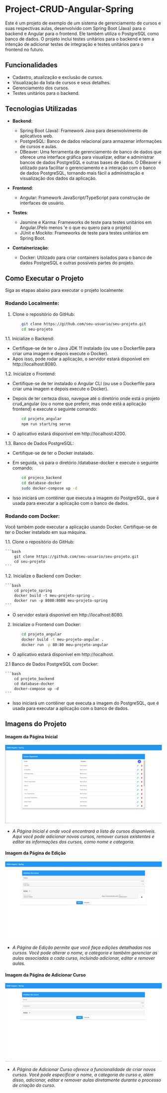 # Project-CRUD-Angular-Spring

Este é um projeto de exemplo de um sistema de gerenciamento de cursos e suas respectivas aulas, desenvolvido com Spring Boot (Java) para o backend e Angular para o frontend. Ele também utiliza o PostgreSQL como banco de dados. O projeto inclui testes unitários para o backend e tem a intenção de adicionar testes de integração e testes unitários para o frontend no futuro.

## Funcionalidades

- Cadastro, atualização e exclusão de cursos.
- Visualização da lista de cursos e seus detalhes.
- Gerenciamento dos cursos.
- Testes unitários para o backend.

## Tecnologias Utilizadas

- **Backend**:
  - Spring Boot (Java): Framework Java para desenvolvimento de aplicativos web.
  - PostgreSQL: Banco de dados relacional para armazenar informações de cursos e aulas.
  - DBeaver: Uma ferramenta de gerenciamento de banco de dados que oferece uma interface gráfica para visualizar, editar e administrar bancos de dados PostgreSQL e outras bases de dados. O DBeaver é utilizado para facilitar o gerenciamento e a interação com o banco de dados PostgreSQL, tornando mais fácil a administração e visualização dos dados da aplicação.

- **Frontend**:
  - Angular: Framework JavaScript/TypeScript para construção de interfaces de usuário.

- **Testes**:
  - Jasmine e Karma: Frameworks de teste para testes unitários em Angular.(Pelo menos 'e o que eu quero para o projeto)
  - JUnit e Mockito: Frameworks de teste para testes unitários em Spring Boot.

- **Containerização**:
  - Docker: Utilizado para criar containers isolados para o banco de dados PostgreSQL e outras possíveis partes do projeto.

## Como Executar o Projeto

Siga as etapas abaixo para executar o projeto localmente:


### Rodando Localmente:

1. Clone o repositório do GitHub:

	```bash
		git clone https://github.com/seu-usuario/seu-projeto.git
		cd seu-projeto
	```

1.1. Inicialize o Backend:
  - Certifique-se de ter o Java JDK 11 instalado (ou use o Dockerfile para criar uma imagem e depois execute o Docker).
  - Apos isso, pode rodar a aplicação, o servidor estará disponível em http://localhost:8080.

1.2. Inicialize o Frontend:
  - Certifique-se de ter instalado o Angular CLI (ou use o Dockerfile para criar uma imagem e depois execute o Docker).
  - Depois de ter certeza disso, navegue até o diretório onde está o projeto crud_angular (ou o nome que preferir, mas onde está a aplicação frontend) e execute o seguinte comando:
  
	```bash
		cd projeto_angular
		npm run start/ng serve
	```

  - O aplicativo estará disponível em http://localhost:4200.

1.3. Banco de Dados PostgreSQL:
  - Certifique-se de ter o Docker instalado.
  - Em seguida, vá para o diretório /database-docker e execute o seguinte comando:
  
	```bash
		cd projeco_backend
		cd database-docker
		sudo docker-compose up -d
	```
	
  - Isso iniciará um contêiner que executa a imagem do PostgreSQL, que é usada para executar a aplicação com o banco de dados.
  
### Rodando com Docker:
Você também pode executar a aplicação usando Docker. Certifique-se de ter o Docker instalado em sua máquina.

1.1. Clone o repositório do GitHub:

	```bash
		git clone https://github.com/seu-usuario/seu-projeto.git
		cd seu-projeto
	```
	
1.2. Inicialize o Backend com Docker:

	```bash
		cd projeto_spring
		docker build -t meu-projeto-spring .
		docker run -p 8080:8080 meu-projeto-spring
	```
	
- O servidor estará disponível em http://localhost:8080.

2. Inicialize o Frontend com Docker:

	```bash
		cd projeto_angular
		docker build -t meu-projeto-angular .
		docker run -p 80:80 meu-projeto-angular
	```
	
- O aplicativo estará disponível em http://localhost.

2.1 Banco de Dados PostgreSQL com Docker:

	```bash
		cd projeto_backend
		cd database-docker
		docker-compose up -d
	```
	
- Isso iniciará um contêiner que executa a imagem do PostgreSQL, que é usada para executar a aplicação com o banco de dados.

## Imagens do Projeto

<!-- <p align="center">
  <span>Imagem da Página Incial</span>
  <img src="./asserts/imgs/../../assets/imgs/home.jpeg" alt="Project Image, Imagem da Página Incial">
</p> -->
#### Imagem da Página Inicial
![Imagem da Página Inicial](./assets/imgs/home.jpeg)

- *A Página Inicial é onde você encontrará a lista de cursos disponíveis. Aqui você pode adicionar novos cursos, remover cursos existentes e editar as informações dos cursos, como nome e categoria.*

<!-- <p align="center">
  <span>Imagem da Página de Edição</span>
  <img src="./asserts/imgs/../../assets/imgs/edit.jpeg" alt="Project Image, Imagem da Página Incial">
</p> -->
#### Imagem da Página de Edição
![Imagem da Página de Edição](./assets/imgs/edit.jpeg)

- *A Página de Edição permite que você faça edições detalhadas nos cursos. Você pode alterar o nome, a categoria e também gerenciar as aulas associadas a cada curso, incluindo adicionar, editar e remover aulas.*

<!-- <p align="center">
  <span>Imagem da Página de Add Cursos</span>
  <img src="./asserts/imgs/../../assets/imgs/create.jpeg" alt="Project Image, Imagem da Página Add Cursos">
</p> -->
#### Imagem da Página de Adicionar Curso
![Imagem da Página de Adicionar Curso](./assets/imgs/create.jpeg)

- *A Página de Adicionar Curso oferece a funcionalidade de criar novos cursos. Você pode especificar o nome, a categoria do curso e, além disso, adicionar, editar e remover aulas diretamente durante o processo de criação do curso.*